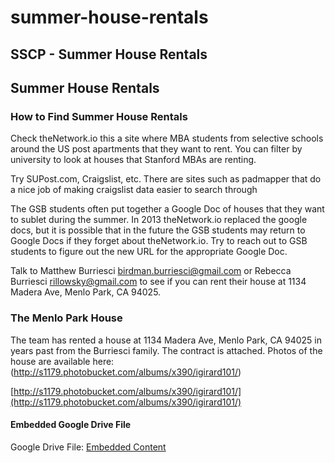 # summer-house-rentals

## SSCP - Summer House Rentals

## Summer House Rentals

### How to Find Summer House Rentals

Check theNetwork.io this a site where MBA students from selective schools around the US post apartments that they want to rent. You can filter by university to look at houses that Stanford MBAs are renting.

Try SUPost.com, Craigslist, etc. There are sites such as padmapper that do a nice job of making craigslist data easier to search through

The GSB students often put together a Google Doc of houses that they want to sublet during the summer. In 2013 theNetwork.io replaced the google docs, but it is possible that in the future the GSB students may return to Google Docs if they forget about theNetwork.io. Try to reach out to GSB students to figure out the new URL for the appropriate Google Doc.

Talk to Matthew Burriesci birdman.burriesci@gmail.com or Rebecca Burriesci rillowsky@gmail.com to see if you can rent their house at 1134 Madera Ave, Menlo Park, CA 94025.&#x20;

### The Menlo Park House

The team has rented a house at 1134 Madera Ave, Menlo Park, CA 94025 in years past from the Burriesci family. The contract is attached. Photos of the house are available here: (http://s1179.photobucket.com/albums/x390/igirard101/)

[http://s1179.photobucket.com/albums/x390/igirard101/](http://s1179.photobucket.com/albums/x390/igirard101/)

#### Embedded Google Drive File

Google Drive File: [Embedded Content](https://drive.google.com/embeddedfolderview?id=1ha-BfZ-LRoqLCLzmdUKcX7Q48I1ekJOK#list)

